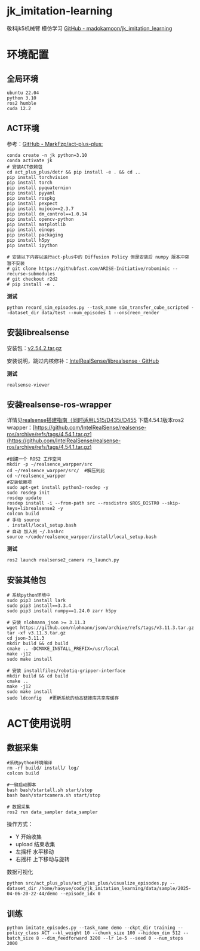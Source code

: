 # jk_imitation-learning

敬科jk5机械臂 模仿学习
[GitHub - madokamoon/jk\_imitation\_learning](https://github.com/madokamoon/jk_imitation_learning)

# 环境配置
## 全局环境
```shell
ubuntu 22.04
python 3.10
ros2 humble
cuda 12.2
```
## ACT环境
参考：[GitHub - MarkFzp/act-plus-plus:](https://github.com/MarkFzp/act-plus-plus.git)
```shell
conda create -n jk python=3.10
conda activate jk
# 安装ACT依赖包
cd act_plus_plus/detr && pip install -e . && cd ..
pip install torchvision
pip install torch
pip install pyquaternion
pip install pyyaml
pip install rospkg
pip install pexpect
pip install mujoco==2.3.7
pip install dm_control==1.0.14
pip install opencv-python
pip install matplotlib
pip install einops
pip install packaging
pip install h5py
pip install ipython

# 安装以下内容以运行act-plus中的 Diffusion Policy 但是安装后 numpy 版本冲突 暂不安装
# git clone https://githubfast.com/ARISE-Initiative/robomimic --recurse-submodules
# git checkout r2d2
# pip install -e .
```
**测试**
```shell
python record_sim_episodes.py --task_name sim_transfer_cube_scripted --dataset_dir data/test --num_episodes 1 --onscreen_render
```
## 安装librealsense

安装包：[v2.54.2.tar.gz](https://github.com/IntelRealSense/librealsense/archive/refs/tags/v2.54.2.tar.gz)

安装说明，跳过内核修补：[IntelRealSense/librealsense · GitHub](https://github.com/IntelRealSense/librealsense/blob/master/doc/installation.md)

**测试**
```shell
realsense-viewer
```

## 安装realsense-ros-wrapper

详情见[realsense搭建指南（同时适用L515/D435i/D455](https://pcn5euai2w60.feishu.cn/wiki/DCzow0AAji3WB0kuEfGc7SIknjh)
下载4.54.1版本ros2 wrapper：[https://github.com/IntelRealSense/realsense-ros/archive/refs/tags/4.54.1.tar.gz](https://github.com/IntelRealSense/realsense-ros/archive/refs/tags/4.54.1.tar.gz)
```shell
#创建一个 ROS2 工作空间
mkdir -p ~/realsence_warpper/src
cd ~/realsence_warpper/src/  #解压到此
cd ~/realsence_warpper
#安装依赖项
sudo apt-get install python3-rosdep -y
sudo rosdep init 
rosdep update 
rosdep install -i --from-path src --rosdistro $ROS_DISTRO --skip-keys=librealsense2 -y
colcon build
# 手动 source
. install/local_setup.bash
# 自动 加入到 ~/.bashrc
source ~/code/realsence_warpper/install/local_setup.bash
```
**测试**
```
ros2 launch realsense2_camera rs_launch.py 
```
## 安装其他包

```shell
# 系统python环境中
sudo pip3 install lark
sudo pip3 install==3.3.4
sudo pip3 install numpy==1.24.0 zarr h5py

# 安装 nlohmann_json >= 3.11.3
wget https://github.com/nlohmann/json/archive/refs/tags/v3.11.3.tar.gz
tar -xf v3.11.3.tar.gz 
cd json-3.11.3
mkdir build && cd build
cmake .. -DCMAKE_INSTALL_PREFIX=/usr/local
make -j12
sudo make install

# 安装 installfiles/robotiq-gripper-interface 
mkdir build && cd build
cmake ..
make -j12
sudo make install
sudo ldconfig   #更新系统的动态链接库共享库缓存
```



# ACT使用说明

## 数据采集

```shell
#系统python环境编译
rm -rf build/ install/ log/
colcon build

#一键启动脚本
bash bash/startall.sh start/stop
bash bash/startcamera.sh start/stop

# 数据采集
ros2 run data_sampler data_sampler
```

操作方式：
- Y 开始收集
- upload 结束收集
- 左摇杆 水平移动
- 右摇杆 上下移动与旋转

数据可视化
```shell
python src/act_plus_plus/act_plus_plus/visualize_episodes.py --dataset_dir /home/haoyue/code/jk_imitation_learning/data/sample/2025-04-06-20-22-44/demo --episode_idx 0
```

## 训练

```
python imitate_episodes.py --task_name demo --ckpt_dir training --policy_class ACT --kl_weight 10 --chunk_size 100 --hidden_dim 512 --batch_size 8 --dim_feedforward 3200 --lr 1e-5 --seed 0 --num_steps 2000
```



